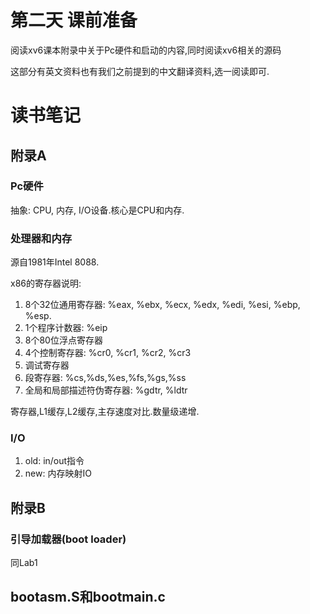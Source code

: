 # 第二天 课前准备
阅读xv6课本附录中关于Pc硬件和启动的内容,同时阅读xv6相关的源码

这部分有英文资料也有我们之前提到的中文翻译资料,选一阅读即可.

# 读书笔记
## 附录A
### Pc硬件
抽象: CPU, 内存, I/O设备.核心是CPU和内存.

### 处理器和内存
源自1981年Intel 8088.

x86的寄存器说明:
1. 8个32位通用寄存器: %eax, %ebx, %ecx, %edx, %edi, %esi, %ebp, %esp.
2. 1个程序计数器: %eip
3. 8个80位浮点寄存器
4. 4个控制寄存器: %cr0, %cr1, %cr2, %cr3
5. 调试寄存器
6. 段寄存器: %cs,%ds,%es,%fs,%gs,%ss
7. 全局和局部描述符伪寄存器: %gdtr, %ldtr

寄存器,L1缓存,L2缓存,主存速度对比.数量级递增.

### I/O
1. old: in/out指令
2. new: 内存映射IO

## 附录B
### 引导加载器(boot loader)
同Lab1

## bootasm.S和bootmain.c